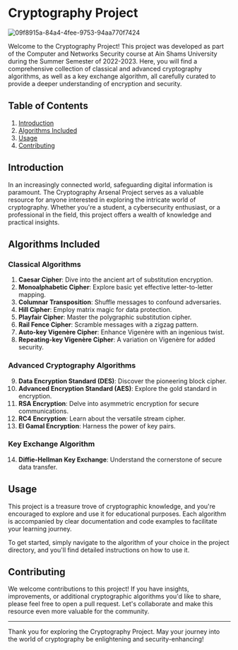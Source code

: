 # Cryptography Project

![09f8915a-84a4-4fee-9753-94aa770f7424](https://github.com/abdelrhman2023/CryptographyPackage/assets/68053788/09456a84-3b21-4e65-a3d0-9d23cd0ceabe)

Welcome to the Cryptography Project! This project was developed as part of the Computer and Networks Security course at Ain Shams University during the Summer Semester of 2022-2023. Here, you will find a comprehensive collection of classical and advanced cryptography algorithms, as well as a key exchange algorithm, all carefully curated to provide a deeper understanding of encryption and security.

## Table of Contents

1. [Introduction](#introduction)
2. [Algorithms Included](#algorithms-included)
3. [Usage](#usage)
4. [Contributing](#contributing)

## Introduction

In an increasingly connected world, safeguarding digital information is paramount. The Cryptography Arsenal Project serves as a valuable resource for anyone interested in exploring the intricate world of cryptography. Whether you're a student, a cybersecurity enthusiast, or a professional in the field, this project offers a wealth of knowledge and practical insights.

## Algorithms Included

### Classical Algorithms

1. **Caesar Cipher**: Dive into the ancient art of substitution encryption.
2. **Monoalphabetic Cipher**: Explore basic yet effective letter-to-letter mapping.
3. **Columnar Transposition**: Shuffle messages to confound adversaries.
4. **Hill Cipher**: Employ matrix magic for data protection.
5. **Playfair Cipher**: Master the polygraphic substitution cipher.
6. **Rail Fence Cipher**: Scramble messages with a zigzag pattern.
7. **Auto-key Vigenère Cipher**: Enhance Vigenère with an ingenious twist.
8. **Repeating-key Vigenère Cipher**: A variation on Vigenère for added security.

### Advanced Cryptography Algorithms

9. **Data Encryption Standard (DES)**: Discover the pioneering block cipher.
10. **Advanced Encryption Standard (AES)**: Explore the gold standard in encryption.
11. **RSA Encryption**: Delve into asymmetric encryption for secure communications.
12. **RC4 Encryption**: Learn about the versatile stream cipher.
13. **El Gamal Encryption**: Harness the power of key pairs.

### Key Exchange Algorithm

14. **Diffie-Hellman Key Exchange**: Understand the cornerstone of secure data transfer.

## Usage

This project is a treasure trove of cryptographic knowledge, and you're encouraged to explore and use it for educational purposes. Each algorithm is accompanied by clear documentation and code examples to facilitate your learning journey.

To get started, simply navigate to the algorithm of your choice in the project directory, and you'll find detailed instructions on how to use it.

## Contributing

We welcome contributions to this project! If you have insights, improvements, or additional cryptographic algorithms you'd like to share, please feel free to open a pull request. Let's collaborate and make this resource even more valuable for the community.

---

Thank you for exploring the Cryptography Project. May your journey into the world of cryptography be enlightening and security-enhancing!
